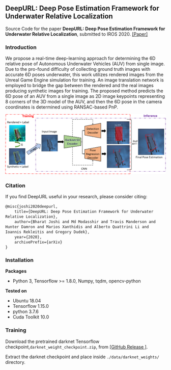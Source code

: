 ## DeepURL: Deep Pose Estimation Framework for Underwater Relative Localization
Source Code for the paper  **DeepURL: Deep Pose Estimation Framework for Underwater Relative Localization**, 
submitted to IROS 2020. [[Paper]](https://arxiv.org/abs/2003.05523)

### Introduction
We propose a real-time deep-learning approach for determining the 6D relative pose of Autonomous Underwater  Vehicles (AUV) from single image. 
Due  to  the  pro-found difficulty of collecting ground truth images with accurate 6D poses underwater, this work utilizes 
rendered images from the  Unreal  Game  Engine  simulation  for  training.  An  image translation  network  is  employed  to
bridge  the  gap  between the  rendered  and  the  real  images  producing  synthetic  images for  training.  The  proposed
method  predicts  the  6D  pose  of  an AUV  from  a  single  image  as 2D  image  keypoints  representing 8 
corners  of  the  3D  model  of  the  AUV,  and  then  the  6D pose in the camera coordinates is determined using RANSAC-based  PnP. 

[![Click on Image for Deep URL YouTube Video ](./images/deepcl_pipeline.png)](https://www.youtube.com/watch?v=gh6iDQmETaM)

### Citation
If you find DeepURL useful in your research, please consider citing:

    @misc{joshi2020deepurl,
        title={DeepURL: Deep Pose Estimation Framework for Underwater Relative Localization},
        author={Bharat Joshi and Md Modasshir and Travis Manderson and Hunter Damron and Marios Xanthidis and Alberto Quattrini Li and Ioannis Rekleitis and Gregory Dudek},
        year={2020},
        archivePrefix={arXiv}
    }
    
### Installation
**Packages**
* Python 3, Tensorflow >= 1.8.0, Numpy, tqdm, opencv-python

**Tested on**
* Ubuntu 18.04
* Tensorflow 1.15.0
* python 3.7.6
* Cuda Toolkit 10.0

### Training
Download the pretrained darknet Tensorflow checkpoint,`darknet_weight_checkpoint.zip`, from [[GitHub Release ]](https://github.com/joshi-bharat/deep_localization/releases/tag/v1.0).

Extract the darknet checkpoint and place inside `./data/darknet_weights/` directory.  

